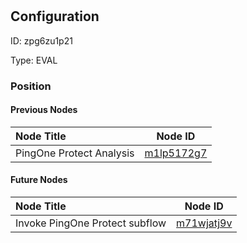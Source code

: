 # <nil>
## Configuration
ID:  zpg6zu1p21

Type: EVAL 








### Position

#### Previous Nodes
| Node Title | Node ID |
| :------------- | ------------ |
| PingOne Protect Analysis | [m1lp5172g7](./m1lp5172g7.md) | 
 
 #### Future Nodes
| Node Title | Node ID |
| :------------- | ------------ |
| Invoke PingOne Protect subflow |[m71wjatj9v](./m71wjatj9v.md) | 